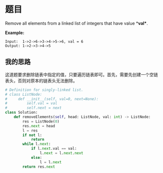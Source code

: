# 题目

Remove all elements from a linked list of integers that have value ***val\***.

**Example:**

```
Input:  1->2->6->3->4->5->6, val = 6
Output: 1->2->3->4->5
```

## 我的思路

这道题要求删除链表中指定的值，只要遍历链表即可。首先，需要先创建一个空链表头，否则对原本的链表头无法删除。

```python
# Definition for singly-linked list.
# class ListNode:
#     def __init__(self, val=0, next=None):
#         self.val = val
#         self.next = next
class Solution:
    def removeElements(self, head: ListNode, val: int) -> ListNode:
        res = ListNode(0)
        res.next = head
        l = res
        if not l:
            return
        while l.next:
            if l.next.val == val:
                l.next = l.next.next
            else:
                l = l.next
        return res.next
```

